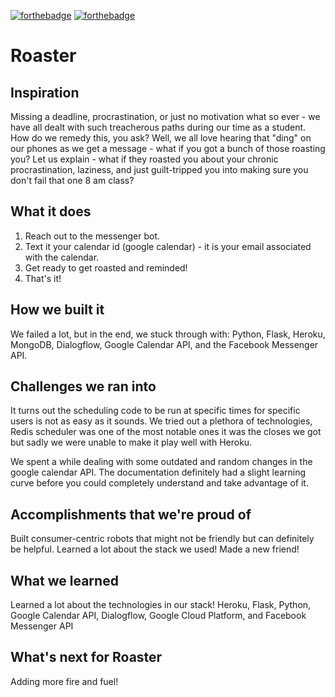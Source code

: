 [![forthebadge](https://forthebadge.com/images/badges/made-with-python.svg)](https://forthebadge.com)
[![forthebadge](https://forthebadge.com/images/badges/built-with-love.svg)](https://forthebadge.com)
# Roaster
## Inspiration
Missing a deadline, procrastination, or just no motivation what so ever - we have all dealt with such treacherous paths during our time as a student. How do we remedy this, you ask? Well, we all love hearing that "ding" on our phones as we get a message - what if you got a bunch of those roasting you? Let us explain - what if they roasted you about your chronic procrastination, laziness, and just guilt-tripped you into making sure you don't fail that one 8 am class?

## What it does
1. Reach out to the messenger bot.
2. Text it your calendar id (google calendar) - it is your email associated with the calendar.
3. Get ready to get roasted and reminded!
4. That's it!

## How we built it
We failed a lot, but in the end, we stuck through with: Python, Flask, Heroku, MongoDB, Dialogflow, Google Calendar API, and the Facebook Messenger API.

## Challenges we ran into
It turns out the scheduling code to be run at specific times for specific users is not as easy as it sounds. We tried out a plethora of technologies, Redis scheduler was one of the most notable ones it was the closes we got but sadly we were unable to make it play well with Heroku.

We spent a while dealing with some outdated and random changes in the google calendar API. The documentation definitely had a slight learning curve before you could completely understand and take advantage of it.

## Accomplishments that we're proud of
Built consumer-centric robots that might not be friendly but can definitely be helpful.
Learned a lot about the stack we used!
Made a new friend!

## What we learned
Learned a lot about the technologies in our stack!
Heroku, Flask, Python, Google Calendar API, Dialogflow, Google Cloud Platform, and Facebook Messenger API 

## What's next for Roaster
Adding more fire and fuel!
